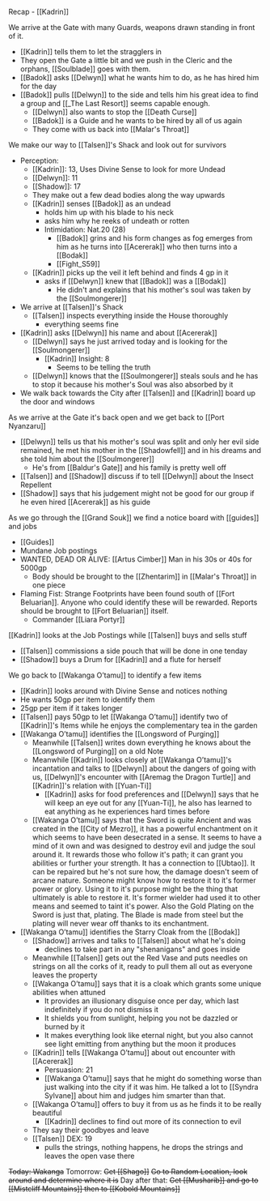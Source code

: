 Recap - [[Kadrin]]

We arrive at the Gate with many Guards, weapons drawn standing in front of it.
- [[Kadrin]] tells them to let the stragglers in
- They open the Gate a little bit and we push in the Cleric and the orphans, [[Soulblade]] goes with them. 
- [[Badok]] asks [[Delwyn]] what he wants him to do, as he has hired him for the day
- [[Badok]] pulls [[Delwyn]] to the side and tells him his great idea to find a group and [[_The Last Resort]] seems capable enough.
	- [[Delwyn]] also wants to stop the [[Death Curse]]
	- [[Badok]] is a Guide and he wants to be hired by all of us again
	- They come with us back into [[Malar's Throat]]

We make our way to [[Talsen]]'s Shack and look out for survivors
- Perception:
	- [[Kadrin]]: 13, Uses Divine Sense to look for more Undead
	- [[Delwyn]]: 11
	- [[Shadow]]: 17
	- They make out a few dead bodies along the way upwards
	- [[Kadrin]] senses [[Badok]] as an undead
		- holds him up with his blade to his neck
		- asks him why  he reeks of undeath or rotten
		- Intimidation: Nat.20 (28)
			- [[Badok]] grins and his form changes as fog emerges from him as he turns into [[Acererak]] who then turns into a [[Bodak]]
			- [[Fight_S59]]
	-  [[Kadrin]] picks up the veil it left behind and finds 4 gp in it
		- asks if [[Delwyn]] knew that [[Badok]] was a [[Bodak]]
			- He didn't and explains that his mother's soul was taken by the [[Soulmongerer]]
- We arrive at [[Talsen]]'s Shack
	- [[Talsen]] inspects everything inside the House thoroughly
		- everything seems fine
-  [[Kadrin]] asks [[Delwyn]] his name and about [[Acererak]]
	- [[Delwyn]] says he just arrived today and is looking for the [[Soulmongerer]]
		- [[Kadrin]] Insight: 8
			- Seems to be telling the truth
	- [[Delwyn]] knows that the [[Soulmongerer]] steals souls and he has to stop it because his mother's Soul was also absorbed by it
- We walk back towards the City after [[Talsen]] and [[Kadrin]] board up the door and windows

As we arrive at the Gate it's back open and we get back to [[Port Nyanzaru]]
- [[Delwyn]] tells us that his mother's soul was split and only her evil side remained, he met his mother in the [[Shadowfell]] and in his dreams and she told him about the [[Soulmongerer]]
	- He's from [[Baldur's Gate]] and his family is pretty well off
- [[Talsen]] and [[Shadow]] discuss if to tell [[Delwyn]] about the Insect Repellent
- [[Shadow]] says that his judgement might not be good for our group if he even hired [[Acererak]] as his guide

As we go through the [[Grand Souk]] we find a notice board with [[guides]] and jobs
- [[Guides]]
- Mundane Job postings
- WANTED, DEAD OR ALIVE: [[Artus Cimber]] Man in his 30s or 40s for 5000gp
	- Body should be brought to the [[Zhentarim]] in [[Malar's Throat]] in one piece
- Flaming Fist: Strange Footprints have been found south of [[Fort Beluarian]]. Anyone who could identify these will be rewarded. Reports should be brought to [[Fort Beluarian]] itself.
	- Commander [[Liara Portyr]]

[[Kadrin]] looks at the Job Postings while [[Talsen]] buys and sells stuff
- [[Talsen]] commissions a side pouch that will be done in one tenday
- [[Shadow]] buys a Drum for [[Kadrin]] and a flute for herself

We go back to [[Wakanga O’tamu]] to identify a few items
- [[Kadrin]] looks around with Divine Sense and notices nothing
- He wants 50gp per item to identify them
- 25gp per item if it takes longer
- [[Talsen]] pays 50gp to let [[Wakanga O’tamu]] identify two of [[Kadrin]]'s Items while he enjoys the complementary tea in the garden
- [[Wakanga O’tamu]] identifies the [[Longsword of Purging]]
	- Meanwhile [[Talsen]] writes down everything he knows about the [[Longsword of Purging]] on a old Note
	- Meanwhile [[Kadrin]] looks closely at [[Wakanga O’tamu]]'s incantation and talks to [[Delwyn]] about the dangers of going with us, [[Delwyn]]'s encounter with [[Aremag the Dragon Turtle]] and [[Kadrin]]'s relation with [[Yuan-Ti]]
		- [[Kadrin]] asks for food preferences and [[Delwyn]] says that he will keep an eye out for any [[Yuan-Ti]], he also has learned to eat anything as he experiences hard times before
	- [[Wakanga O’tamu]] says that the Sword is quite Ancient and was created in the [[City of Mezro]], it has a powerful enchantment on it which seems to have been desecrated in a sense. It seems to have a mind of it own and was designed to destroy evil and judge the soul around it. It rewards those who follow it's path; it can grant you abilities or further your strength. It has a connection to [[Ubtao]]. It can be repaired but he's not sure how, the damage doesn't seem of arcane nature. Someone might know how to restore it to it's former power or glory. Using it to it's purpose might be the thing that ultimately is able to restore it. It's former wielder had used it to other means and seemed to taint it's power.
	  Also the Gold Plating on the Sword is just that, plating. The Blade is made from steel but the plating will never wear off thanks to its enchantment.
- [[Wakanga O’tamu]] identifies the Starry Cloak from the [[Bodak]]
	- [[Shadow]] arrives and talks to [[Talsen]] about what he's doing
		- declines to take part in any "shenanigans" and goes inside
	- Meanwhile [[Talsen]] gets out the Red Vase and puts needles on strings on all the corks of it, ready to pull them all out as everyone leaves the property
	- [[Wakanga O’tamu]] says that it is a cloak which grants some unique abilities when attuned
		- It provides an illusionary disguise once per day, which last indefinitely if you do not dismiss it
		- It shields you from sunlight, helping you not be dazzled or burned by it
		- It makes everything look like eternal night, but you also cannot see light emitting from anything but the moon it produces
	- [[Kadrin]] tells [[Wakanga O’tamu]] about out encounter with [[Acererak]]
		- Persuasion: 21
		- [[Wakanga O’tamu]] says that he might do something worse than just walking into the city if it was him. He talked a lot to [[Syndra Sylvane]] about him and judges him smarter than that.
	- [[Wakanga O’tamu]] offers to buy it from us as he finds it to be really beautiful
		- [[Kadrin]] declines to find out more of its connection to evil
	- They say their goodbyes and leave
	- [[Talsen]] DEX: 19
		- pulls the strings, nothing happens, he drops the strings and leaves the open vase there

~~Today:
Wakanga~~
Tomorrow:
~~Get [[Shago]]~~
~~Go to Random Location, look around and determine where it is~~
Day after that:
~~Get [[Musharib]] and go to [[Mistcliff Mountains]] then to [[Kobold Mountains]]~~